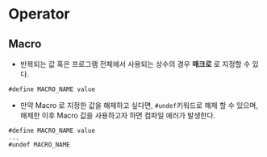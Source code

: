 # Operator 

## Macro
* 반복되는 값 혹은 프로그램 전체에서 사용되는 상수의 경우 **매크로** 로 지정할 수 있다. 
```
#define MACRO_NAME value
``` 
* 만약 Macro 로 지정한 값을 해제하고 싶다면, `#undef`키워드로 해제 할 수 있으며, 해제한 이후 Macro 값을 사용하고자 하면 컴파일 에러가 발생한다. 
```
#define MACRO_NAME value
...
#undef MACRO_NAME
``` 
